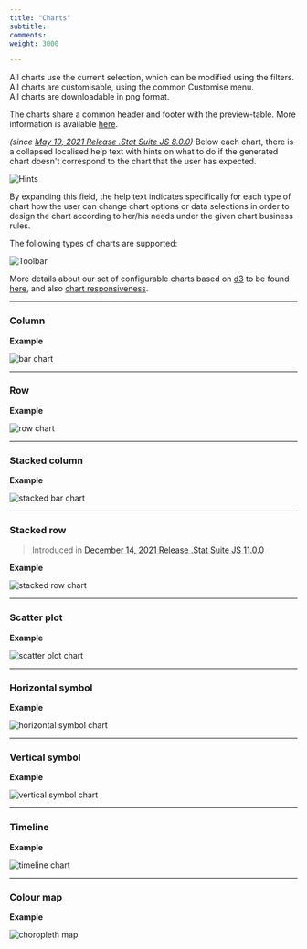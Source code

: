 ```yaml
---
title: "Charts"
subtitle: 
comments: 
weight: 3000

---
```


All charts use the current selection, which can be modified using the filters.  
All charts are customisable, using the common Customise menu.  
All charts are downloadable in png format.  

The charts share a common header and footer with the preview-table. More information is available [here](https://sis-cc.gitlab.io/dotstatsuite-documentation/using-de/viewing-data/common-header-and-footer/).

*(since [May 19, 2021 Release .Stat Suite JS 8.0.0](https://sis-cc.gitlab.io/dotstatsuite-documentation/changelog/#may-19-2021))* Below each chart, there is a collapsed localised help text with hints on what to do if the generated chart doesn't correspond to the chart that the user has expected.

![Hints](/dotstatsuite-documentation/images/chart-hints.png)  

By expanding this field, the help text indicates specifically for each type of chart how the user can change chart options or data selections in order to design the chart according to her/his needs under the given chart business rules.  
  
The following types of charts are supported:

![Toolbar](/dotstatsuite-documentation/images/de-toolbar-chart.jpg)

More details about our set of configurable charts based on [d3](https://d3js.org/) to be found [here](https://gitlab.com/sis-cc/.stat-suite/dotstatsuite-d3-charts/-/blob/master/README.md), and also [chart responsiveness](https://gitlab.com/sis-cc/.stat-suite/dotstatsuite-d3-charts/-/blob/master/docs/charts-responsiveness.md).

---

### Column
**Example**  

![bar chart](/dotstatsuite-documentation/images/chart-bar.png)

---

### Row
**Example**  

![row chart](/dotstatsuite-documentation/images/chart-row.png)

---

### Stacked column
**Example**  

![stacked bar chart](/dotstatsuite-documentation/images/chart-stacked.png)

---

### Stacked row
> Introduced in [December 14, 2021 Release .Stat Suite JS 11.0.0](https://sis-cc.gitlab.io/dotstatsuite-documentation/changelog/#december-14-2021) 

**Example**  

![stacked row chart](/dotstatsuite-documentation/images/chart-stacked-row.jpg)

---

### Scatter plot
**Example**  

![scatter plot chart](/dotstatsuite-documentation/images/chart-scatter.png)

---

### Horizontal symbol
**Example**  

![horizontal symbol chart](/dotstatsuite-documentation/images/chart-horizontal-symbol.png)

---

### Vertical symbol
**Example**  

![vertical symbol chart](/dotstatsuite-documentation/images/chart-vertical-symbol.png)

---

### Timeline
**Example**  

![timeline chart](/dotstatsuite-documentation/images/chart-timeline.png)

---

### Colour map
**Example**  

![choropleth map](/dotstatsuite-documentation/images/chart-choropleth.png)

